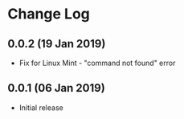 # Change Log

## 0.0.2 (19 Jan 2019)
- Fix for Linux Mint - "command not found" error

## 0.0.1 (06 Jan 2019)
- Initial release